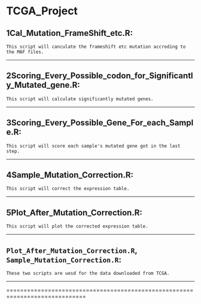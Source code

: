 TCGA_Project
============
1Cal_Mutation_FrameShift_etc.R:
-----------------
	This script will canculate the frameshift etc mutation accroding to the MAF files.

-----------------------------------------------------------------------------
2Scoring_Every_Possible_codon_for_Significantly_Mutated_gene.R:
-----------------
	This script will calculate significantly mutated genes.

-----------------------------------------------------------------------------
3Scoring_Every_Possible_Gene_For_each_Sample.R:
-----------------
	This script will score each sample's mutated gene got in the last step.

-----------------------------------------------------------------------------
4Sample_Mutation_Correction.R:
-----------------
	This script will correct the expression table.

-----------------------------------------------------------------------------
5Plot_After_Mutation_Correction.R:
-----------------
	This script will plot the corrected expression table.

-----------------------------------------------------------------------------
`Plot_After_Mutation_Correction.R`, `Sample_Mutation_Correction.R`:
-----------------
	These two scripts are uesd for the data downloaded from TCGA.

-----------------------------------------------------------------------------
=============================================================================

